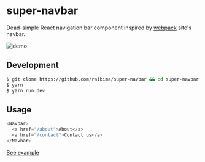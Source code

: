 # super-navbar
Dead-simple React navigation bar component inspired by [webpack](https://webpack.js.org) site's navbar.

![demo](http://g.recordit.co/aKHJZjmAzi.gif)

## Development
```bash
$ git clone https://github.com/raibima/super-navbar && cd super-navbar
$ yarn
$ yarn run dev
```

## Usage

```js
<Navbar>
  <a href="/about">About</a>
  <a href="/contact">Contact us</a>
</Navbar>
```

[See example](https://github.com/raibima/super-navbar/tree/master/example)
